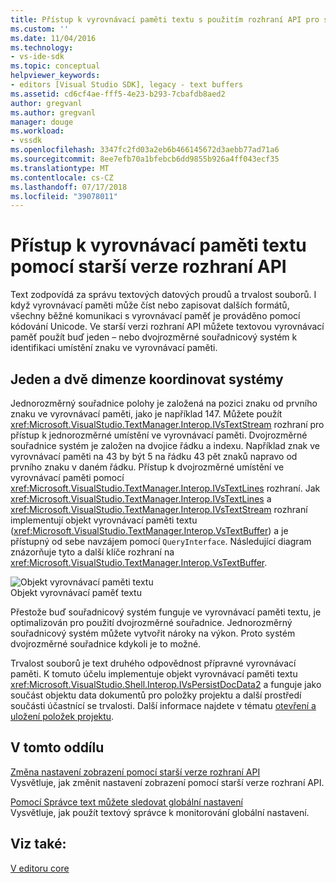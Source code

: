 ```yaml
---
title: Přístup k vyrovnávací paměti textu s použitím rozhraní API pro starší verze | Dokumentace Microsoftu
ms.custom: ''
ms.date: 11/04/2016
ms.technology:
- vs-ide-sdk
ms.topic: conceptual
helpviewer_keywords:
- editors [Visual Studio SDK], legacy - text buffers
ms.assetid: cd6cf4ae-fff5-4e23-b293-7cbafdb8aed2
author: gregvanl
ms.author: gregvanl
manager: douge
ms.workload:
- vssdk
ms.openlocfilehash: 3347fc2fd03a2eb6b466145672d3aebb77ad71a6
ms.sourcegitcommit: 8ee7efb70a1bfebcb6dd9855b926a4ff043ecf35
ms.translationtype: MT
ms.contentlocale: cs-CZ
ms.lasthandoff: 07/17/2018
ms.locfileid: "39078011"
---
```

# <a name="access-the-text-buffer-by-using-the-legacy-api"></a>Přístup k vyrovnávací paměti textu pomocí starší verze rozhraní API
Text zodpovídá za správu textových datových proudů a trvalost souborů. I když vyrovnávací paměti může číst nebo zapisovat dalších formátů, všechny běžné komunikaci s vyrovnávací paměť je prováděno pomocí kódování Unicode. Ve starší verzi rozhraní API můžete textovou vyrovnávací paměť použít buď jeden – nebo dvojrozměrné souřadnicový systém k identifikaci umístění znaku ve vyrovnávací paměti.  
  
## <a name="one--and-two-dimension-coordinate-systems"></a>Jeden a dvě dimenze koordinovat systémy  
 Jednorozměrný souřadnice polohy je založená na pozici znaku od prvního znaku ve vyrovnávací paměti, jako je například 147. Můžete použít <xref:Microsoft.VisualStudio.TextManager.Interop.IVsTextStream> rozhraní pro přístup k jednorozměrné umístění ve vyrovnávací paměti. Dvojrozměrné souřadnice systém je založen na dvojice řádku a indexu. Například znak ve vyrovnávací paměti na 43 by být 5 na řádku 43 pět znaků napravo od prvního znaku v daném řádku. Přístup k dvojrozměrné umístění ve vyrovnávací paměti pomocí <xref:Microsoft.VisualStudio.TextManager.Interop.IVsTextLines> rozhraní. Jak <xref:Microsoft.VisualStudio.TextManager.Interop.IVsTextLines> a <xref:Microsoft.VisualStudio.TextManager.Interop.IVsTextStream> rozhraní implementují objekt vyrovnávací paměti textu (<xref:Microsoft.VisualStudio.TextManager.Interop.VsTextBuffer>) a je přístupný od sebe navzájem pomocí `QueryInterface`. Následující diagram znázorňuje tyto a další klíče rozhraní na <xref:Microsoft.VisualStudio.TextManager.Interop.VsTextBuffer>.  
  
 ![Objekt vyrovnávací paměti textu](../extensibility/media/vstextbuffer.gif "vstextbuffer –")  
Objekt vyrovnávací paměť textu  
  
 Přestože buď souřadnicový systém funguje ve vyrovnávací paměti textu, je optimalizován pro použití dvojrozměrné souřadnice. Jednorozměrný souřadnicový systém můžete vytvořit nároky na výkon. Proto systém dvojrozměrné souřadnice kdykoli je to možné.  
  
 Trvalost souborů je text druhého odpovědnost přípravné vyrovnávací paměti. K tomuto účelu implementuje objekt vyrovnávací paměti textu <xref:Microsoft.VisualStudio.Shell.Interop.IVsPersistDocData2> a funguje jako součást objektu data dokumentů pro položky projektu a další prostředí součásti účastnící se trvalosti. Další informace najdete v tématu [otevření a uložení položek projektu](../extensibility/internals/opening-and-saving-project-items.md).  
  
## <a name="in-this-section"></a>V tomto oddílu  
 [Změna nastavení zobrazení pomocí starší verze rozhraní API](../extensibility/changing-view-settings-by-using-the-legacy-api.md)  
 Vysvětluje, jak změnit nastavení zobrazení pomocí starší verze rozhraní API.  
  
 [Pomocí Správce text můžete sledovat globální nastavení](../extensibility/using-the-text-manager-to-monitor-global-settings.md)  
 Vysvětluje, jak použít textový správce k monitorování globální nastavení.  
  
## <a name="see-also"></a>Viz také:  
 [V editoru core](../extensibility/inside-the-core-editor.md)